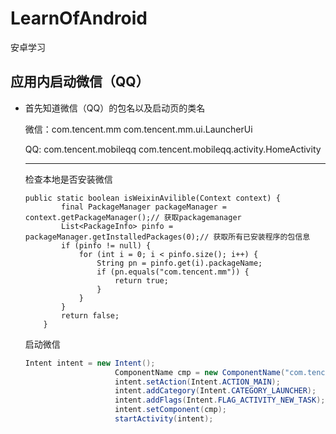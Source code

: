 # LearnOfAndroid
安卓学习


## 应用内启动微信（QQ）

* 首先知道微信（QQ）的包名以及启动页的类名

    >
     微信：com.tencent.mm   com.tencent.mm.ui.LauncherUi
    >
    QQ: com.tencent.mobileqq com.tencent.mobileqq.activity.HomeActivity

    ---
    检查本地是否安装微信
    ```
    public static boolean isWeixinAvilible(Context context) {
            final PackageManager packageManager = context.getPackageManager();// 获取packagemanager
            List<PackageInfo> pinfo = packageManager.getInstalledPackages(0);// 获取所有已安装程序的包信息
            if (pinfo != null) {
                for (int i = 0; i < pinfo.size(); i++) {
                    String pn = pinfo.get(i).packageName;
                    if (pn.equals("com.tencent.mm")) {
                        return true;
                    }
                }
            }
            return false;
        }
    ```
    启动微信
    ```java
    Intent intent = new Intent();
                        ComponentName cmp = new ComponentName("com.tencent.mm","com.tencent.mm.ui.LauncherUI");
                        intent.setAction(Intent.ACTION_MAIN);
                        intent.addCategory(Intent.CATEGORY_LAUNCHER);
                        intent.addFlags(Intent.FLAG_ACTIVITY_NEW_TASK);
                        intent.setComponent(cmp);
                        startActivity(intent);
    ```

